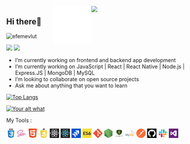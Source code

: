 <img src="https://github-readme-stats.vercel.app/api?username=efemevlut&show_icons=true&theme=tokyonight" align='right' width="55%">

<img src="./animation.gif" alt="react-native" width="20%" height="20%" align="right">

## Hi there👋
<p align="left"> <img src="https://komarev.com/ghpvc/?username=efemevlut" alt="efemevlut" /> </p>

[![](https://img.shields.io/badge/linkedin-%230077B5.svg?&style=for-the-badge&logo=linkedin&logoColor=white)](https://www.linkedin.com/in/mevlüt-efe-5465221b8)
[![](https://img.shields.io/badge/medium-%2312100E.svg?&style=for-the-badge&logo=medium&logoColor=white)](https://efemevlut20.medium.com/)



-  I’m currently working on frontend and backend app development 
-  I’m currently working on JavaScript | React | React Native | Node.js | Express.JS | MongoDB | MySQL
-  I’m looking to collaborate on open source projects
-  Ask me about anything that you want to learn

[![Top Langs](https://github-readme-stats.vercel.app/api/top-langs/?username=efemevlut&layout=compact&show_icons=true&theme=react)](https://github.com/efemevlut/github-readme-stats&hide_border=true&show_icons=true&langs_count=3)

[<img src="https://spotify-readme-navy.vercel.app/api/run-spotify-status" alt="Your alt what" width="400" />](https://open.spotify.com/user/lfc1x3bv3urfg43qgzdz96vc6)

<p>My Tools :<p/>
<p align="bottom">
<img src="./css3.png" width="25" height="25" border: 5px solid #555>
<img src="./sass.png" width="25" height="25">
<img src="./html.png" width="25" height="25">
<img src="./js-logo.png" width="25" height="25">
<img src="./react.jpg" width="25" height="25">
<img src="./reactt.png" width="25" height="25">
<img src="./jira.jpg" width="25" height="25">
<img src="./es6.jpg" width="25" height="25" border: 5px solid #555>
<img src="./git.png" width="25" height="25">
<img src="./node.png" width="25" height="25">
<img src="./dj.png" width="25" height="25" border: 5px solid #555>
<img src="./mysql.png" width="25" height="25">
<img src="./postman.png" width="25" height="25">
<img src="./sgithub.png" width="25" height="25">
<img src="./slack0.jpg" width="25" height="25">
<img src="./vs.png" width="25" height="25">
<p/>
